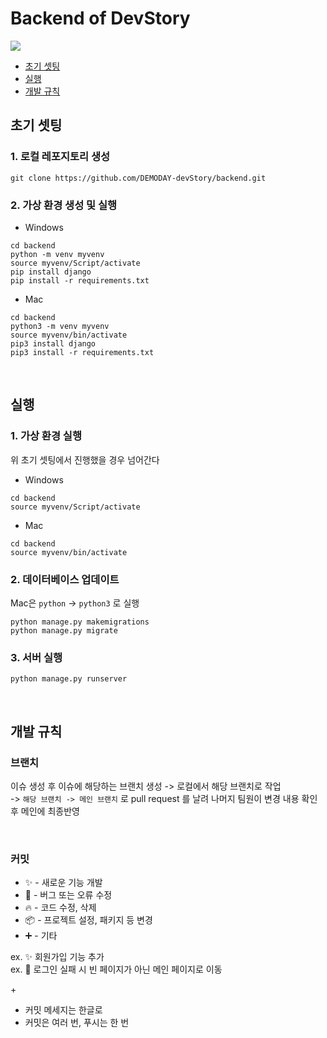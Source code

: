 # Backend of DevStory 

<img src="https://img.shields.io/badge/django-092E20?style=for-the-badge&logo=django&logoColor=white">

- [초기 셋팅](#초기-셋팅) <br>
- [실행](#실행) <br>
- [개발 규칙](#개발-규칙)

## 초기 셋팅

### 1. 로컬 레포지토리 생성
```
git clone https://github.com/DEMODAY-devStory/backend.git
```

### 2. 가상 환경 생성 및 실행
- Windows
```
cd backend
python -m venv myvenv
source myvenv/Script/activate
pip install django
pip install -r requirements.txt
```

- Mac
```
cd backend
python3 -m venv myvenv
source myvenv/bin/activate
pip3 install django
pip3 install -r requirements.txt
```

<br>

## 실행

### 1. 가상 환경 실행
위 초기 셋팅에서 진행했을 경우 넘어간다
- Windows
```
cd backend
source myvenv/Script/activate
```

- Mac
```
cd backend
source myvenv/bin/activate
```

### 2. 데이터베이스 업데이트
Mac은 ```python``` -> ```python3``` 로 실행

```
python manage.py makemigrations
python manage.py migrate
```

### 3. 서버 실행
```
python manage.py runserver
```

<br>

## 개발 규칙

### 브랜치

이슈 생성 후 이슈에 해당하는 브랜치 생성 -> 로컬에서 해당 브랜치로 작업 <br>
-> ```해당 브랜치 -> 메인 브랜치``` 로 pull request 를 날려 나머지 팀원이 변경 내용 확인 후 메인에 최종반영
  
<br>

### 커밋

- :sparkles: - 새로운 기능 개발
- :bug: - 버그 또는 오류 수정 
- :fire: - 코드 수정, 삭제
- :package: - 프로젝트 설정, 패키지 등 변경
- :heavy_plus_sign: - 기타

ex. :sparkles: 회원가입 기능 추가 <br>
ex. :bug: 로그인 실패 시 빈 페이지가 아닌 메인 페이지로 이동

&#43;

- 커밋 메세지는 한글로
- 커밋은 여러 번, 푸시는 한 번

<br>



